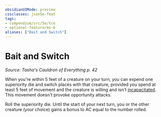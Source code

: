 ```yaml
---
obsidianUIMode: preview
cssclasses: json5e-feat
tags:
- compendium/src/5e/tce
- optional-feature/mv-b
aliases: ["Bait and Switch"]
---
```

# Bait and Switch
*Source: Tasha's Cauldron of Everything p. 42*  

When you're within 5 feet of a creature on your turn, you can expend one superiority die and switch places with that creature, provided you spend at least 5 feet of movement and the creature is willing and isn't [incapacitated](/compendium/rules/conditions.md#incapacitated). This movement doesn't provoke opportunity attacks.

Roll the superiority die. Until the start of your next turn, you or the other creature (your choice) gains a bonus to AC equal to the number rolled.